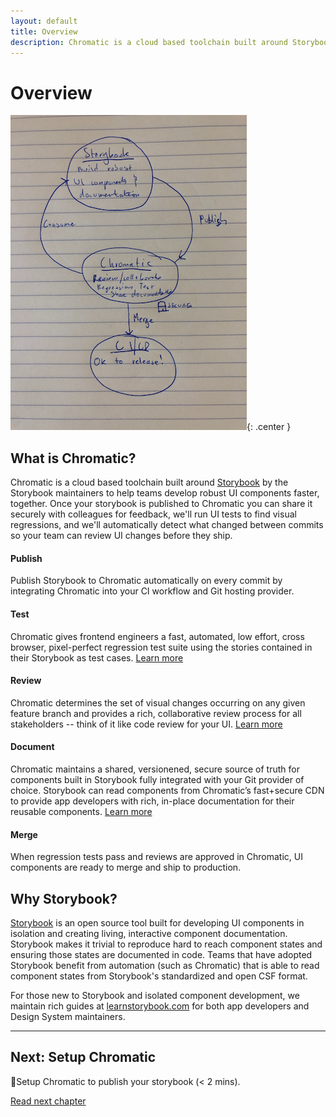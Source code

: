 ```yaml
---
layout: default
title: Overview
description: Chromatic is a cloud based toolchain built around Storybook to help teams develop robust UI components faster, together.
---
```


# Overview

![Chromatic Overview](img/overview.png){: .center }

## What is Chromatic?

Chromatic is a cloud based toolchain built around [Storybook](https://storybook.js.org) by the Storybook maintainers to help teams develop robust UI components faster, together. Once your storybook is published to Chromatic you can share it securely with colleagues for feedback, we'll run UI tests to find visual regressions, and we'll automatically detect what changed between commits so your team can review UI changes before they ship.

#### Publish

Publish Storybook to Chromatic automatically on every commit by integrating Chromatic into your CI workflow and Git hosting provider.

#### Test

Chromatic gives frontend engineers a fast, automated, low effort, cross browser, pixel-perfect regression test suite using the stories contained in their Storybook as test cases. [Learn more](test)

#### Review

Chromatic determines the set of visual changes occurring on any given feature branch and provides a rich, collaborative review process for all stakeholders -- think of it like code review for your UI. [Learn more](review)

#### Document

Chromatic maintains a shared, versionened, secure source of truth for components built in Storybook fully integrated with your Git provider of choice. Storybook can read components from Chromatic’s fast+secure CDN to provide app developers with rich, in-place documentation for their reusable components. [Learn more](document)

#### Merge

When regression tests pass and reviews are approved in Chromatic, UI components are ready to merge and ship to production.

## Why Storybook?

[Storybook](http://storybook.js.org) is an open source tool built for developing UI components in isolation and creating living, interactive component documentation. Storybook makes it trivial to reproduce hard to reach component states and ensuring those states are documented in code. Teams that have adopted Storybook benefit from automation (such as Chromatic) that is able to read component states from Storybook's standardized and open CSF format.

For those new to Storybook and isolated component development, we maintain rich guides at [learnstorybook.com](https://learnstorybook.com) for both app developers and Design System maintainers.

---

## Next: Setup Chromatic

🎉Setup Chromatic to publish your storybook (< 2 mins).

<a class="btn primary round" href="/setup">Read next chapter</a>

